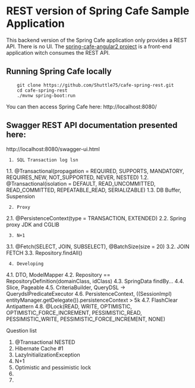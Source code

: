 # REST version of Spring Cafe Sample Application 

This backend version of the Spring Cafe application only provides a REST API. There is no UI.
The [spring-cafe-angular2 project](https://github.com/Shuttle75/cafe-angular) is a front-end application witch consumes the REST API.


## Running Spring Cafe locally
```
	git clone https://github.com/Shuttle75/cafe-spring-rest.git
	cd cafe-spring-rest
	./mvnw spring-boot:run
```

You can then access Spring Cafe here: http://localhost:8080/

## Swagger REST API documentation presented here:
http://localhost:8080/swagger-ui.html

     1. SQL Transaction log lsn
1.1. @Transactional(propagation = REQUIRED, SUPPORTS, MANDATORY, REQUIRES_NEW, NOT_SUPPORTED, NEVER, NESTED)
1.2. @Transactional(isolation = DEFAULT, READ_UNCOMMITTED, READ_COMMITTED, REPEATABLE_READ, SERIALIZABLE)
1.3. DB Buffer, Suspension

     2. Proxy
2.1. @PersistenceContext(type = TRANSACTION, EXTENDED)
2.2. Spring proxy JDK and CGLIB

     3. N+1
3.1. @Fetch(SELECT, JOIN, SUBSELECT), @BatchSize(size = 20)
3.2. JOIN FETCH
3.3. Repository.findAll()

     4. Developing
4.1. DTO, ModelMapper
4.2. Repository == RepositoryDefinition(domainClass, idClass)
4.3. SpringData findBy...
4.4. Slice, Pageable
4.5. CriteriaBuilder, QueryDSL -> QuerydslPredicateExecutor
4.6. PersistenceContext, ((SessionImpl) entityManager.getDelegate()).persistenceContext > 5k
4.7. FlashClear Antipattern
4.8. @Lock(READ, WRITE, OPTIMISTIC, OPTIMISTIC_FORCE_INCREMENT, PESSIMISTIC_READ, PESSIMISTIC_WRITE,
               PESSIMISTIC_FORCE_INCREMENT, NONE)


Question list
1. @Transactional NESTED
2. Hibernate Cache #1
3. LazyInitializationException
4. N+1
5. Optimistic and pessimistic lock
6. 
7. 
